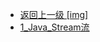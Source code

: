 - [返回上一级 [img]](page/后端/JavaNote/4_常用知识点/img/)
- [1_Java_Stream流](page/后端/JavaNote/4_常用知识点/img/1_Java_Stream流/)

